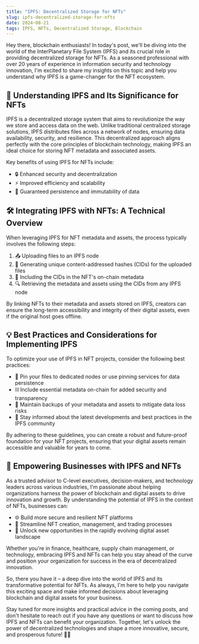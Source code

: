 ```yaml
---
title: "IPFS: Decentralized Storage for NFTs"
slug: ipfs-decentralized-storage-for-nfts
date: 2024-08-21
tags: IPFS, NFTs, Decentralized Storage, Blockchain
---
```


Hey there, blockchain enthusiasts! In today's post, we'll be diving into the world of the InterPlanetary File System (IPFS) and its crucial role in providing decentralized storage for NFTs. As a seasoned professional with over 20 years of experience in information security and technology innovation, I'm excited to share my insights on this topic and help you understand why IPFS is a game-changer for the NFT ecosystem.

## 🤔 Understanding IPFS and Its Significance for NFTs

IPFS is a decentralized storage system that aims to revolutionize the way we store and access data on the web. Unlike traditional centralized storage solutions, IPFS distributes files across a network of nodes, ensuring data availability, security, and resilience. This decentralized approach aligns perfectly with the core principles of blockchain technology, making IPFS an ideal choice for storing NFT metadata and associated assets.

Key benefits of using IPFS for NFTs include:

- 🔒 Enhanced security and decentralization
- ⚡ Improved efficiency and scalability
- 💪 Guaranteed persistence and immutability of data

## 🛠️ Integrating IPFS with NFTs: A Technical Overview

When leveraging IPFS for NFT metadata and assets, the process typically involves the following steps:

1. 📤 Uploading files to an IPFS node
2. 🔗 Generating unique content-addressed hashes (CIDs) for the uploaded files
3. 📝 Including the CIDs in the NFT's on-chain metadata
4. 🔍 Retrieving the metadata and assets using the CIDs from any IPFS node

By linking NFTs to their metadata and assets stored on IPFS, creators can ensure the long-term accessibility and integrity of their digital assets, even if the original host goes offline.

## 💡 Best Practices and Considerations for Implementing IPFS

To optimize your use of IPFS in NFT projects, consider the following best practices:

- 📌 Pin your files to dedicated nodes or use pinning services for data persistence
- ⛓️ Include essential metadata on-chain for added security and transparency
- 💾 Maintain backups of your metadata and assets to mitigate data loss risks
- 🔄 Stay informed about the latest developments and best practices in the IPFS community

By adhering to these guidelines, you can create a robust and future-proof foundation for your NFT projects, ensuring that your digital assets remain accessible and valuable for years to come.

## 🚀 Empowering Businesses with IPFS and NFTs

As a trusted advisor to C-level executives, decision-makers, and technology leaders across various industries, I'm passionate about helping organizations harness the power of blockchain and digital assets to drive innovation and growth. By understanding the potential of IPFS in the context of NFTs, businesses can:

- 🌐 Build more secure and resilient NFT platforms
- 🔧 Streamline NFT creation, management, and trading processes
- 🌟 Unlock new opportunities in the rapidly evolving digital asset landscape

Whether you're in finance, healthcare, supply chain management, or technology, embracing IPFS and NFTs can help you stay ahead of the curve and position your organization for success in the era of decentralized innovation.

So, there you have it – a deep dive into the world of IPFS and its transformative potential for NFTs. As always, I'm here to help you navigate this exciting space and make informed decisions about leveraging blockchain and digital assets for your business.

Stay tuned for more insights and practical advice in the coming posts, and don't hesitate to reach out if you have any questions or want to discuss how IPFS and NFTs can benefit your organization. Together, let's unlock the power of decentralized technologies and shape a more innovative, secure, and prosperous future! 🚀✨
